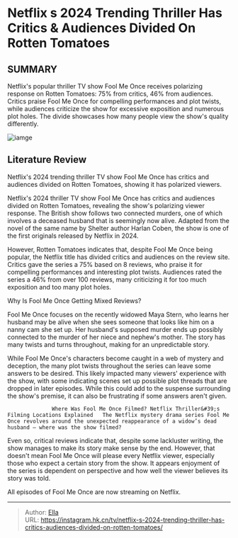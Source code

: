 # Netflix s 2024 Trending Thriller Has Critics &amp; Audiences Divided On Rotten Tomatoes


## SUMMARY 



  Netflix&#39;s popular thriller TV show Fool Me Once receives polarizing response on Rotten Tomatoes: 75% from critics, 46% from audiences.   Critics praise Fool Me Once for compelling performances and plot twists, while audiences criticize the show for excessive exposition and numerous plot holes.   The divide showcases how many people view the show&#39;s quality differently.  

![iamge](https://static1.srcdn.com/wordpress/wp-content/uploads/2024/01/richard-armitage-as-joe-looking-concerned-in-fool-me-once.jpg)

## Literature Review
Netflix&#39;s 2024 trending thriller TV show Fool Me Once has critics and audiences divided on Rotten Tomatoes, showing it has polarized viewers.




Netflix&#39;s 2024 thriller TV show Fool Me Once has critics and audiences divided on Rotten Tomatoes, revealing the show&#39;s polarizing viewer response. The British show follows two connected murders, one of which involves a deceased husband that is seemingly now alive. Adapted from the novel of the same name by Shelter author Harlan Coben, the show is one of the first originals released by Netflix in 2024.




However, Rotten Tomatoes indicates that, despite Fool Me Once being popular, the Netflix title has divided critics and audiences on the review site. Critics gave the series a 75% based on 8 reviews, who praise it for compelling performances and interesting plot twists. Audiences rated the series a 46% from over 100 reviews, many criticizing it for too much exposition and too many plot holes.


 Why Is Fool Me Once Getting Mixed Reviews? 
          

Fool Me Once focuses on the recently widowed Maya Stern, who learns her husband may be alive when she sees someone that looks like him on a nanny cam she set up. Her husband&#39;s supposed murder ends up possibly connected to the murder of her niece and nephew&#39;s mother. The story has many twists and turns throughout, making for an unpredictable story.

While Fool Me Once&#39;s characters become caught in a web of mystery and deception, the many plot twists throughout the series can leave some answers to be desired. This likely impacted many viewers&#39; experience with the show, with some indicating scenes set up possible plot threads that are dropped in later episodes. While this could add to the suspense surrounding the show&#39;s premise, it can also be frustrating if some answers aren&#39;t given.




                  Where Was Fool Me Once Filmed? Netflix Thriller&#39;s Filming Locations Explained   The Netflix mystery drama series Fool Me Once revolves around the unexpected reappearance of a widow’s dead husband – where was the show filmed?    

Even so, critical reviews indicate that, despite some lackluster writing, the show manages to make its story make sense by the end. However, that doesn&#39;t mean Fool Me Once will please every Netflix viewer, especially those who expect a certain story from the show. It appears enjoyment of the series is dependent on perspective and how well the viewer believes its story was told.



All episodes of Fool Me Once are now streaming on Netflix.






---

> Author: [Ella](https://instagram.hk.cn/)  
> URL: https://instagram.hk.cn/tv/netflix-s-2024-trending-thriller-has-critics-audiences-divided-on-rotten-tomatoes/  


